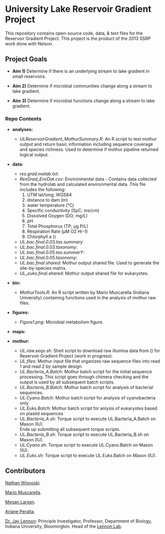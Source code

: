 University Lake Reservoir Gradient Project
==========

This repository contains open-source code, data, & text files for the Reservoir Gradient Project.
This project is the product of the 2013 SSRP work done with Nelson.

## Project Goals

* **Aim 1)** Determine if there is an underlying stream to lake gradient in small reservoirs.

* **Aim 2)** Determine if microbial communities change along a stream to lake gradient.

* **Aim 3)** Determine if microbial functions change along a stream to lake gradient.

### Repo Contents

* **analyses:**
	* *ULReservoirGradient_MothurSummary.R*: An R script to test mothur output and return basic information including sequence coverage and species richness.
	Used to determine if mothur pipeline returned logical output.


* **data:**
	* *res.grad.metab.txt*:
	* *ResGrad_EnvDat.csv*: Environmental data - Contains data collected from the hydrolab and calculated environmental data.
	This file includes the following:
		1. UTM lat/long; WGS84
		2. distance to dam (m)
		3. water temperature (°C)
		4. Specific conductivity (SpC; ms/cm)
		5. Dissolved Oxygen (DO; mg/L)
		6. pH
		7. Total Phosphorus (TP; µg P/L)
		8. Respiration Rate (µM O2 Hr-1)
		9. Chlorphyll a ()
	* *UL.bac.final.0.03.tax.summary*
	* *UL.bac.final.0.03.taxonomy*:
	* *UL.bac.final.0.05.tax.summarY*:
	* *UL.bac.final.0.05.taxonomy*:
	* *UL.bac.final.shared*: Mothur output shared file.
	Used to generate the site-by-species matrix.
	* *UL_euks.final.shared*: Mothur output shared file for eukaryotes.


* **bin:**
	* *MothurTools.R*: An R script written by Mario Muscarella (Indiana University) containing functions used in the analysis of mothur raw files.


* **figures:**
  * *Figure1.png*: Microbial metabolism figure.


* **maps:**


* **mothur:**
  * *UL.raw.seqs.sh*: Shell script to download raw illumina data from ()  for Reservoir Gradient Project (work in progress).  
  * *UL.files*: Mothur input file that organizes raw sequence files into read 1 and read 2 by sample design.  
  * *UL.Bacteria_A.Batch*: Mothur batch script for the initial sequence processing.
	This script goes through chimera checking and the output is used by all subsequent batch scripts.
  * *UL.Bacteria_B.Batch*: Mothur batch script for analysis of bacterial sequences.
  * *UL.Cyano.Batch*: Mothur batch script for analysis of cyanobacteria only
  * *UL.Euks.Batch*: Mothur batch script for anlysis of eukaryotes based on plastid sequences
  * *UL.Bacteria_A.sh*: Torque script to execute UL.Bacteria_A.Batch on Mason (IU).   
	Ends up submitting all subsequent torque scripts.
  * *UL.Bacteria_B.sh*: Torque script to execute UL.Bacteria_B.sh on Mason (IU).
  * *UL.Cyano.sh*: Torque script to execute UL.Cyano.Batch on Mason (IU).
  * *UL.Euks.sh*: Torque script to execute UL.Euks.Batch on Mason (IU).


## Contributors

[Nathan Wisnoski](https://nwisnoski.github.io/).

[Mario Muscarella](http://mmuscarella.github.io/).

[Megan Larsen](http://meganllarsen.wordpress.com).

[Ariane Peralta](https://www.peraltalab.com/).

[Dr. Jay Lennon](http://www.indiana.edu/~microbes/people.php): Principle Investigator, Professor, Department of Biology, Indiana University, Bloomington. Head of the [Lennon Lab](http://www.indiana.edu/~microbes/people.php).

